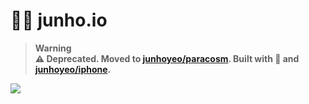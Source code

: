 # 🏴‍☠️ junho.io

> **Warning**<br/>
> **⚠️ Deprecated. Moved to [junhoyeo/paracosm](https://github.com/junhoyeo/paracosm). Built with 💜 and [junhoyeo/iphone](https://github.com/junhoyeo/iphone).**

[![](https://junho.io/assets/og-image.jpg)](https://junho.io)
